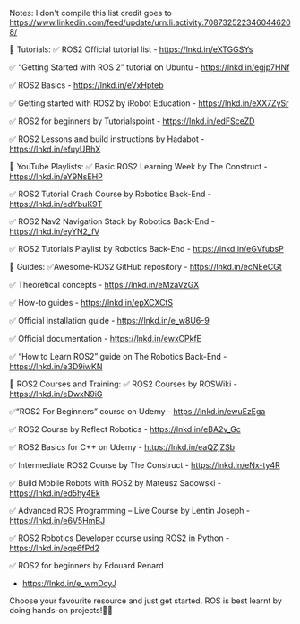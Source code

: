 Notes: I don't compile this list credit goes to https://www.linkedin.com/feed/update/urn:li:activity:7087325223460446208/


🔹 Tutorials:
✅ ROS2 Official tutorial list - https://lnkd.in/eXTGGSYs

✅ “Getting Started with ROS 2” tutorial on Ubuntu - https://lnkd.in/egjp7HNf

✅ ROS2 Basics - https://lnkd.in/eVxHpteb

✅ Getting started with ROS2 by iRobot Education - https://lnkd.in/eXX7ZySr

✅ ROS2 for beginners by Tutorialspoint - https://lnkd.in/edFSceZD

✅ ROS2 Lessons and build instructions by Hadabot - https://lnkd.in/efuyUBhX

🔹 YouTube Playlists:
✅ Basic ROS2 Learning Week by The Construct - https://lnkd.in/eY9NsEHP

✅ ROS2 Tutorial Crash Course by Robotics Back-End - https://lnkd.in/edYbuK9T

✅ ROS2 Nav2 Navigation Stack by Robotics Back-End -https://lnkd.in/eyYN2_fV

✅ ROS2 Tutorials Playlist by Robotics Back-End - https://lnkd.in/eGVfubsP

🔹 Guides:
✅Awesome-ROS2 GitHub repository - https://lnkd.in/ecNEeCGt

✅ Theoretical concepts - https://lnkd.in/eMzaVzGX

✅ How-to guides - https://lnkd.in/epXCXCtS

✅ Official installation guide - https://lnkd.in/e_w8U6-9

✅ Official documentation - https://lnkd.in/ewxCPkfE

✅ “How to Learn ROS2” guide on The Robotics Back-End - https://lnkd.in/e3D9iwKN

🔹 ROS2 Courses and Training:
✅ ROS2 Courses by ROSWiki - https://lnkd.in/eDwxN9iG

✅“ROS2 For Beginners” course on Udemy - https://lnkd.in/ewuEzEga

✅ ROS2 Course by Reflect Robotics - https://lnkd.in/eBA2v_Gc

✅ ROS2 Basics for C++ on Udemy - https://lnkd.in/eaQZjZSb

✅ Intermediate ROS2 Course by The Construct - https://lnkd.in/eNx-ty4R

✅ Build Mobile Robots with ROS2 by Mateusz Sadowski - https://lnkd.in/ed5hy4Ek

✅ Advanced ROS Programming – Live Course by Lentin Joseph - https://lnkd.in/e6V5HmBJ

✅ ROS2 Robotics Developer course using ROS2 in Python - https://lnkd.in/eqe6fPd2

✅ ROS2 for beginners by Edouard Renard
- https://lnkd.in/e_wmDcyJ

Choose your favourite resource and just get started. ROS is best learnt by doing hands-on projects!🔗🔨